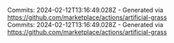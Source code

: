 Commits: 2024-02-12T13:16:49.028Z - Generated via https://github.com/marketplace/actions/artificial-grass
<br>
Commits: 2024-02-12T13:16:49.028Z - Generated via https://github.com/marketplace/actions/artificial-grass
<br>
